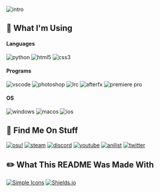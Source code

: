 ![intro](https://files.catbox.moe/p9yfbz.gif)

## 🔨 What I'm Using

#### Languages
![python](https://img.shields.io/badge/Python-3776AB?style=flat-square&logo=python&logoColor=white)
![html5](https://img.shields.io/badge/HTML5-E34F26?style=flat-square&logo=html5&logoColor=white)
![css3](https://img.shields.io/badge/CSS3-663399?style=flat-square&logo=CSS&logoColor=white)

#### Programs
![vscode](https://img.shields.io/badge/VS%20Code-007ACC?style=flat-square&logo=visualstudiocode&logoColor=white)
![photoshop](https://img.shields.io/badge/Photoshop-31A8FF?style=flat-square&logo=adobephotoshop&logoColor=white)
![lrc](https://img.shields.io/badge/Lightroom%20Classic-31A8FF?style=flat-square&logo=adobelightroomclassic&logoColor=white)
![afterfx](https://img.shields.io/badge/After%20Effects-9999FF?style=flat-square&logo=adobeaftereffects&logoColor=white)
![premiere pro](https://img.shields.io/badge/Premiere%20Pro-9999FF?style=flat-square&logo=adobepremierepro&logoColor=white)
#### OS
![windows](https://img.shields.io/badge/Windows-0078D6?style=flat-square&logo=windows&logoColor=white)
![macos](https://img.shields.io/badge/macOS-000000?style=flat-square&logo=apple&logoColor=white)
![ios](https://img.shields.io/badge/iOS-000000?style=flat-square&logo=apple&logoColor=white)

## 🔎 Find Me On Stuff
[![osu!](https://img.shields.io/badge/ssenjii-FF66AA?style=flat-square&logo=osu&logoColor=white)](https://osu.ppy.sh/users/27264842)
[![steam](https://img.shields.io/badge/senji888-000000?style=flat-square&logo=steam&logoColor=white)](https://steamcommunity.com/id/senji888/)
[![discord](https://img.shields.io/badge/ssenjii-5865F2?style=flat-square&logo=discord&logoColor=white)](https://discord.com/users/528374256803905557)
[![youtube](https://img.shields.io/badge/senji-FF0000?style=flat-square&logo=youtube&logoColor=white)](https://www.youtube.com/@ssenjii)
[![anilist](https://img.shields.io/badge/senji-02A9FF?style=flat-square&logo=anilist&logoColor=white)](https://anilist.co/user/senji/)
[![twitter](https://img.shields.io/badge/senji__gg-000000?style=flat-square&logo=x&logoColor=white)](https://twitter.com/senji_gg)


## ✏️ What This README Was Made With
[![Simple Icons](https://img.shields.io/badge/Simple%20Icons-111111?style=flat-square&logo=simpleicons&logoColor=white)](https://simpleicons.org/)
[![Shields.io](https://img.shields.io/badge/Shield.io-000000?style=flat-square&logo=shieldsdotio&logoColor=white)](https://shields.io/)
